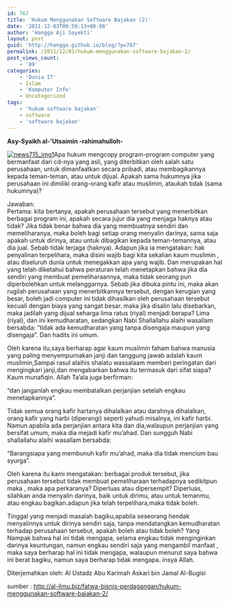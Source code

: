 ```yaml
---
id: 767
title: 'Hukum Menggunakan Software Bajakan (2)'
date: '2011-12-03T09:59:13+00:00'
author: 'Hangga Aji Sayekti'
layout: post
guid: 'http://hangga.github.io/blog/?p=767'
permalink: /2011/12/03/hukum-menggunakan-software-bajakan-2/
post_views_count:
    - '89'
categories:
    - 'Dunia IT'
    - Islam
    - 'Komputer Info'
    - Uncategorized
tags:
    - 'hukum software bajakan'
    - software
    - 'software bajakan'
---
```


**Asy-Syaikh al-’Utsaimin -rahimahulloh-**

[![](http://hangga.github.io/blog1/wp-content/uploads/2011/12/news715_img1-150x150.jpg "news715_img1")](http://hangga.github.io/blog1/wp-content/uploads/2011/12/news715_img1.jpg)Apa hukum mengcopy program-program computer yang bermanfaat dari cd-nya yang asli, yang diterbitkan oleh salah satu perusahaan, untuk dimanfaatkan secara pribadi, atau membagikannya kepada teman-teman, atau untuk dijual. Apakah sama hukumnya jika perusahaan ini dimiliki orang-orang kafir atau muslimin, ataukah tidak (sama hukumnya)?

Jawaban:  
Pertama: kita bertanya, apakah perusahaan tersebut yang menerbitkan berbagai program ini, apakah secara jujur dia yang menjaga haknya atau tidak? Jika tidak benar bahwa dia yang membuatnya sendiri dan memeliharanya, maka boleh bagi setiap orang menyalin darinya, sama saja apakah untuk dirinya, atau untuk dibagikan kepada teman-temannya, atau dia jual. Sebab tidak terjaga (haknya). Adapun jika ia mengatakan: hak penyalinan terpelihara, maka disini wajib bagi kita sekalian kaum muslimin , atau diseluruh dunia untuk menegakkan apa yang wajib. Dan merupakan hal yang telah diketahui bahwa peraturan telah menetapkan bahwa jika dia sendiri yang membuat pemeliharaannya, maka tidak seorang pun diperbolehkan untuk melanggarnya. Sebab jika dibuka pintu ini, maka akan rugilah perusahaan yang menerbitkannya tersebut, dengan kerugian yang besar, boleh jadi computer ini tidak dihasilkan oleh perusahaan tersebut kecuali dengan biaya yang sangat besar. maka jika disalin lalu disebarkan, maka jadilah yang dijual seharga lima ratus (riyal) menjadi berapa? Lima (riyal), dan ini kemudharatan, sedangkan Nabi Shallallahu alaihi wasallam bersabda: “tidak ada kemudharatan yang tanpa disengaja maupun yang disengaja”. Dan hadits ini umum.

Oleh karena itu,saya berharap agar kaum muslimin faham bahwa manusia yang paling menyempurnakan janji dan tanggung jawab adalah kaum muslimin,Sampai rasul alaihis shalatu wassalaam memberi peringatan dari mengingkari janji,dan mengabarkan bahwa itu termasuk dari sifat siapa? Kaum munafiqin. Allah Ta’ala juga berfirman:

“dan janganlah engkau membatalkan perjanjian setelah engkau menetapkannya”.

Tidak semua orang kafir hartanya dihalalkan atau darahnya dihalalkan, orang kafir yang harbi (diperangi) seperti yahudi misalnya, ini kafir harbi. Namun apabila ada perjanjian antara kita dan dia,walaupun perjanjian yang bersifat umum, maka dia mejadi kafir mu’ahad. Dan sungguh Nabi shallallahu alaihi wasallam bersabda:

“Barangsiapa yang membunuh kafir mu’ahad, maka dia tidak mencium bau syurga”.

Oleh karena itu kami mengatakan: berbagai produk tersebut, jika perusahaan tersebut tidak membuat pemeliharaan terhadapnya sedikitpun maka , maka apa perkaranya? Diperluas atau dipersempit? Diperluas, silahkan anda menyalin darinya, baik untuk dirimu, atau untuk temanmu, atau engkau bagikan.adapun jika telah terpelihara,maka tidak boleh.

Tinggal yang menjadi masalah bagiku,apabila seseorang hendak menyalinnya untuk dirinya sendiri saja, tanpa mendatangkan kemudharatan terhadap perusahaan tersebut, apakah boleh atau tidak boleh? Yang Nampak bahwa hal ini tidak mengapa, selama engkau tidak menginginkan darinya keuntungan, namun engkau sendiri saja yang mengambil manfaat , maka saya berharap hal ini tidak mengapa, walaupun menurut saya bahwa ini berat bagiku, namun saya berharap tidak mengapa. insya Allah.

Diterjemahkan oleh: Al Ustadz Abu Karimah Askari bin Jamal Al-Bugisi

sumber : <http://al-ilmu.biz/fatwa-bisnis-perdagangan/hukum-menggunakan-software-bajakan-2/>